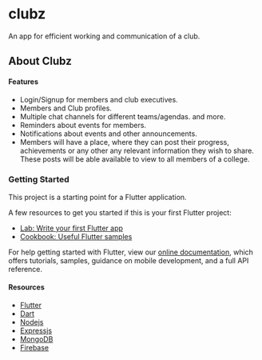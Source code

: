 # clubz

An app for efficient working and communication of a club.

## About Clubz

#### Features
* Login/Signup for members and club executives.
* Members and Club profiles.
* Multiple chat channels for different teams/agendas. and more.
* Reminders about events for members.
* Notifications about events and other announcements.
* Members will have a place, where they can post their progress, achievements or any other any relevant information they wish to share. These posts will be able available to view to all members of a college.


### Getting Started

This project is a starting point for a Flutter application.

A few resources to get you started if this is your first Flutter project:

- [Lab: Write your first Flutter app](https://flutter.dev/docs/get-started/codelab)
- [Cookbook: Useful Flutter samples](https://flutter.dev/docs/cookbook)

For help getting started with Flutter, view our
[online documentation](https://flutter.dev/docs), which offers tutorials,
samples, guidance on mobile development, and a full API reference.

#### Resources

* [Flutter](https://flutter.dev/)
* [Dart](https://dart.dev/)
* [Nodejs](https://nodejs.org/en/)
* [Expressjs](https://expressjs.com/)
* [MongoDB](https://www.mongodb.com/)
* [Firebase](https://firebase.google.com/)
